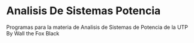 # Analisis De Sistemas Potencia
Programas para la materia de Analisis de Sistemas de Potencia de la UTP  By Wall the Fox Black